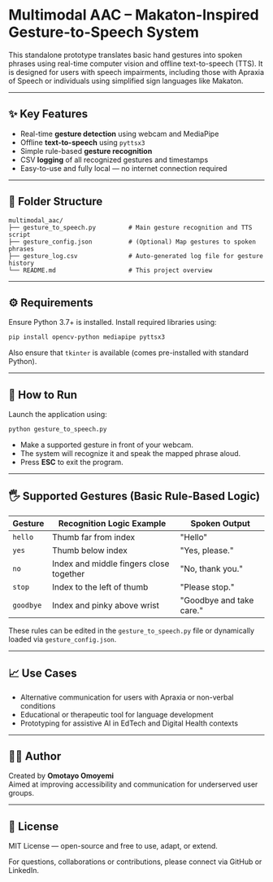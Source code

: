 # Multimodal AAC – Makaton-Inspired Gesture-to-Speech System

This standalone prototype translates basic hand gestures into spoken phrases using real-time computer vision and offline text-to-speech (TTS). It is designed for users with speech impairments, including those with Apraxia of Speech or individuals using simplified sign languages like Makaton.

---

## ✨ Key Features

- Real-time **gesture detection** using webcam and MediaPipe
- Offline **text-to-speech** using `pyttsx3`
- Simple rule-based **gesture recognition**
- CSV **logging** of all recognized gestures and timestamps
- Easy-to-use and fully local — no internet connection required

---

## 📂 Folder Structure

```
multimodal_aac/
├── gesture_to_speech.py         # Main gesture recognition and TTS script
├── gesture_config.json          # (Optional) Map gestures to spoken phrases
├── gesture_log.csv              # Auto-generated log file for gesture history
└── README.md                    # This project overview
```

---

## ⚙️ Requirements

Ensure Python 3.7+ is installed. Install required libraries using:

```bash
pip install opencv-python mediapipe pyttsx3
```

Also ensure that `tkinter` is available (comes pre-installed with standard Python).

---

## 🚀 How to Run

Launch the application using:

```bash
python gesture_to_speech.py
```

- Make a supported gesture in front of your webcam.
- The system will recognize it and speak the mapped phrase aloud.
- Press **ESC** to exit the program.

---

## 🖐 Supported Gestures (Basic Rule-Based Logic)

| Gesture     | Recognition Logic Example                      | Spoken Output             |
|-------------|--------------------------------------------------|---------------------------|
| `hello`     | Thumb far from index                            | "Hello"                   |
| `yes`       | Thumb below index                                | "Yes, please."            |
| `no`        | Index and middle fingers close together          | "No, thank you."          |
| `stop`      | Index to the left of thumb                       | "Please stop."            |
| `goodbye`   | Index and pinky above wrist                      | "Goodbye and take care."  |

These rules can be edited in the `gesture_to_speech.py` file or dynamically loaded via `gesture_config.json`.

---

## 📈 Use Cases

- Alternative communication for users with Apraxia or non-verbal conditions
- Educational or therapeutic tool for language development
- Prototyping for assistive AI in EdTech and Digital Health contexts

---

## 🧑‍💻 Author

Created by **Omotayo Omoyemi**  
Aimed at improving accessibility and communication for underserved user groups.

---

## 📄 License

MIT License — open-source and free to use, adapt, or extend.

For questions, collaborations or contributions, please connect via GitHub or LinkedIn.
